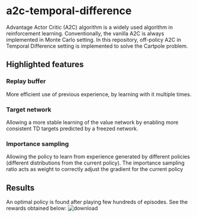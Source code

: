 # a2c-temporal-difference
Advantage Actor Critic (A2C) algorithm is a widely used algorithm in reinforcement learning. Conventionally, the vanilla A2C is always implemented in Monte Carlo setting. In this repository, off-policy A2C in Temporal Difference setting is implemented to solve the Cartpole problem.

## Highlighted features
### Replay buffer
More efficient use of previous experience, by learning with it multiple times.

### Target network
Allowing a more stable learning of the value network by enabling more consistent TD targets predicted by a freezed network.

### Importance sampling
Allowing the policy to learn from experience generated by different policies (different distributions from the current policy). The importance sampling ratio acts as weight to correctly adjust the gradient for the current policy

## Results
An optimal policy is found after playing few hundreds of episodes. See the rewards obtained below:
![download](https://user-images.githubusercontent.com/40629085/125919015-3f0729f3-95b1-4fc4-bd80-3c31133b5bb2.png)

